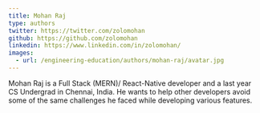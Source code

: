 ```yaml
---
title: Mohan Raj
type: authors
twitter: https://twitter.com/zolomohan
github: https://github.com/zolomohan
linkedin: https://www.linkedin.com/in/zolomohan/
images:
  - url: /engineering-education/authors/mohan-raj/avatar.jpg 
---
```

Mohan Raj is a Full Stack (MERN)/ React-Native developer and a last year CS Undergrad in Chennai, India. He wants to help other developers avoid some of the same challenges he faced while developing various features.
